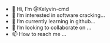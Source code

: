 - 👋 Hi, I’m @Kelyvin-cmd
- 👀 I’m interested in software cracking...
- 🌱 I’m currently learning in github...
- 💞️ I’m looking to collaborate on ...
- 📫 How to reach me ...

<!---
Kelyvin-cmd/Kelyvin-cmd is a ✨ special ✨ repository because its `README.md` (this file) appears on your GitHub profile.
You can click the Preview link to take a look at your changes.
--->

